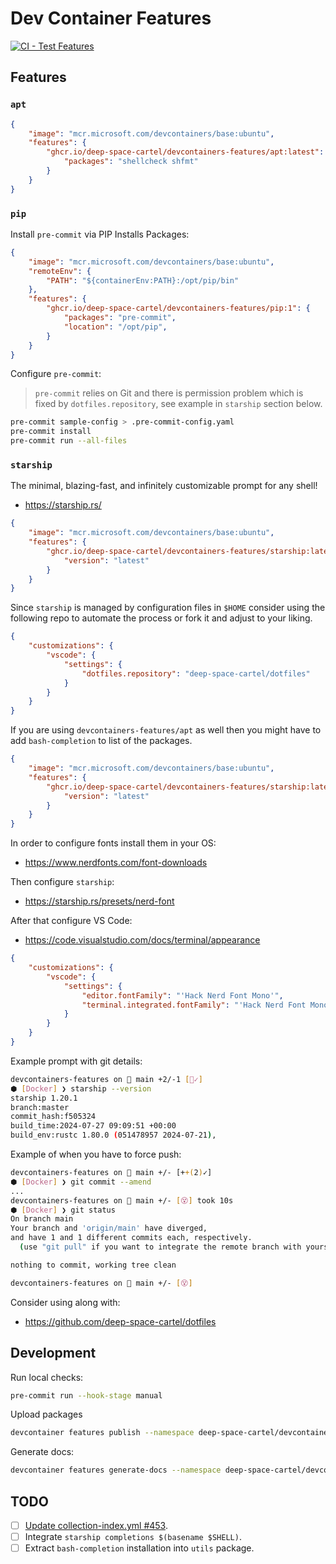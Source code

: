 # Dev Container Features

[![CI - Test Features](https://github.com/deep-space-cartel/devcontainers-features/actions/workflows/test.yaml/badge.svg)](https://github.com/deep-space-cartel/devcontainers-features/actions/workflows/test.yaml)

## Features

### `apt`

```json
{
    "image": "mcr.microsoft.com/devcontainers/base:ubuntu",
    "features": {
        "ghcr.io/deep-space-cartel/devcontainers-features/apt:latest": {
            "packages": "shellcheck shfmt"
        }
    }
}
```

### `pip`

Install `pre-commit` via PIP Installs Packages:

```json
{
    "image": "mcr.microsoft.com/devcontainers/base:ubuntu",
    "remoteEnv": {
        "PATH": "${containerEnv:PATH}:/opt/pip/bin"
    },
    "features": {
        "ghcr.io/deep-space-cartel/devcontainers-features/pip:1": {
            "packages": "pre-commit",
            "location": "/opt/pip",
        }
    }
}
```

Configure `pre-commit`:

> `pre-commit` relies on Git and there is permission problem
> which is fixed by `dotfiles.repository`, see example in `starship` section below.

```bash
pre-commit sample-config > .pre-commit-config.yaml
pre-commit install
pre-commit run --all-files
```

### `starship`

The minimal, blazing-fast, and infinitely customizable prompt for any shell!

* <https://starship.rs/>

```json
{
    "image": "mcr.microsoft.com/devcontainers/base:ubuntu",
    "features": {
        "ghcr.io/deep-space-cartel/devcontainers-features/starship:latest": {
            "version": "latest"
        }
    }
}
```

Since `starship` is managed by configuration files in `$HOME` consider using the following repo to automate the process or fork it and adjust to your liking.

```json
{
    "customizations": {
        "vscode": {
            "settings": {
                "dotfiles.repository": "deep-space-cartel/dotfiles"
            }
        }
    }
}
```

If you are using `devcontainers-features/apt` as well then you might have to add `bash-completion` to list of the packages.

```json
{
    "image": "mcr.microsoft.com/devcontainers/base:ubuntu",
    "features": {
        "ghcr.io/deep-space-cartel/devcontainers-features/starship:latest": {
            "version": "latest"
        }
    }
}
```

In order to configure fonts install them in your OS:

* <https://www.nerdfonts.com/font-downloads>

Then configure `starship`:

* <https://starship.rs/presets/nerd-font>

After that configure VS Code:

* <https://code.visualstudio.com/docs/terminal/appearance>

```json
{
    "customizations": {
        "vscode": {
            "settings": {
                "editor.fontFamily": "'Hack Nerd Font Mono'",
                "terminal.integrated.fontFamily": "'Hack Nerd Font Mono'"
            }
        }
    }
}
```

Example prompt with git details:

```bash
devcontainers-features on  main +2/-1 [📝✓]
⬢ [Docker] ❯ starship --version
starship 1.20.1
branch:master
commit_hash:f505324
build_time:2024-07-27 09:09:51 +00:00
build_env:rustc 1.80.0 (051478957 2024-07-21),
```

Example of when you have to force push:

```bash
devcontainers-features on  main +/- [++(2)✓]
⬢ [Docker] ❯ git commit --amend
...
devcontainers-features on  main +/- [😵] took 10s
⬢ [Docker] ❯ git status
On branch main
Your branch and 'origin/main' have diverged,
and have 1 and 1 different commits each, respectively.
  (use "git pull" if you want to integrate the remote branch with yours)

nothing to commit, working tree clean

devcontainers-features on  main +/- [😵]
```

Consider using along with:

* <https://github.com/deep-space-cartel/dotfiles>

## Development

Run local checks:

```bash
pre-commit run --hook-stage manual
```

Upload packages

```bash
devcontainer features publish --namespace deep-space-cartel/devcontainers-features src/
```

Generate docs:

```bash
devcontainer features generate-docs --namespace deep-space-cartel/devcontainers-features --project-folder src/
```

## TODO

* [ ] [Update collection-index.yml #453](https://github.com/devcontainers/devcontainers.github.io/pull/453).
* [ ] Integrate `starship completions $(basename $SHELL)`.
* [ ] Extract `bash-completion` installation into `utils` package.
